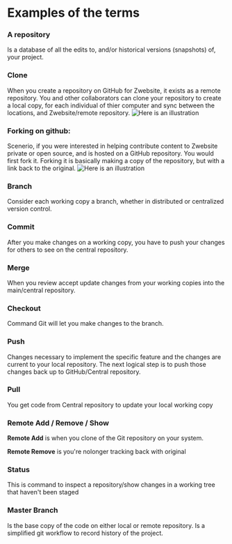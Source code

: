 # Examples of  the terms

### A repository ###
Is a database of all the edits to, and/or historical versions (snapshots) of, your project.
 
### Clone ###
When you create a repository on GitHub for Zwebsite, it exists as a remote repository. 
You and other collaborators can clone your repository to create a local copy,
for each individual of thier computer and sync between the locations, and Zwebsite/remote repository.
![Here is an illustration](\Users\kavia\Desktop\MiniProject-one\images/cloning.PNG)


### Forking on github: ###
Scenerio, if you were interested in helping contribute content to Zwebsite private or open source,
and is hosted on a GitHub repository.
You would first fork it.
Forking it is basically making a copy of the repository,
but with a link back to the original.
![Here is an illustration](\Users\kavia\Desktop\MiniProject-one\images/version1.PNG)


### Branch ###
 Consider each working copy a branch, whether in distributed or centralized version control. 


### Commit ### 
After you make changes on a working copy, you have to push your changes for others to see on the central repository.

### Merge ###
When you review accept update changes from your working copies into the main/central repository.


###  Checkout ###
Command  Git will let you make changes to the branch.


###  Push ###
Changes necessary to implement the specific feature and the changes are current to your local repository. 
The next logical step is to push those changes back up to GitHub/Central repository.


### Pull ### 
You get code from Central repository to update your local working copy

 
### Remote Add / Remove / Show ###
**Remote Add** is when you clone of the Git repository on your system.

**Remote Remove** is you're nolonger tracking back with original



 ### Status ###
This is command  to inspect a repository/show changes in a working tree that haven't been staged 


### Master Branch ###
Is the base copy of the code on either local or remote repository.
Is a simplified git workflow to record history of the project. 

